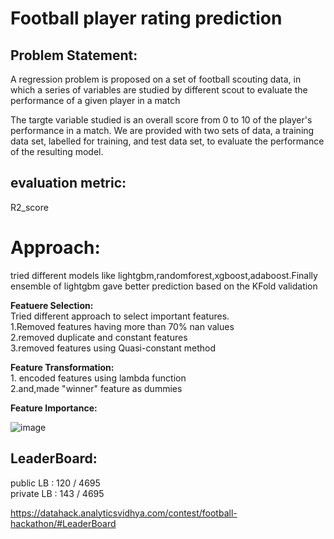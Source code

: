      
# Football player rating prediction       
                   
## Problem Statement:        
A regression problem is proposed on a set of football scouting data, in which a series of variables are studied by different scout to evaluate the performance of a given player in a match            

The targte variable studied is an overall score from 0 to 10 of the player's performance in a match. We are provided with two sets of data,  a training data set, labelled for training, and test data set, to evaluate the performance of the resulting model.            
## evaluation metric:       
R2_score

# Approach:     
tried different models like lightgbm,randomforest,xgboost,adaboost.Finally ensemble of lightgbm gave better prediction based on the KFold validation    

**Featuere Selection:**              
Tried different approach to select important features.     
    1.Removed features having more than 70% nan values    
    2.removed duplicate and constant features   
    3.removed features using Quasi-constant method     
    
**Feature Transformation:**           
      1. encoded features using lambda function   
      2.and,made "winner" feature as dummies      
      
 **Feature Importance:**          
 
 ![image](https://user-images.githubusercontent.com/71770999/176739875-f8c98b82-6faf-4b00-83cf-99f34539937d.png)

## LeaderBoard:            
   public LB : 120 / 4695             
   private LB : 143 / 4695

https://datahack.analyticsvidhya.com/contest/football-hackathon/#LeaderBoard
